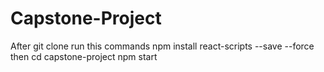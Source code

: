 # Capstone-Project
After git clone run this commands
npm install react-scripts --save --force
then 
cd capstone-project
npm start